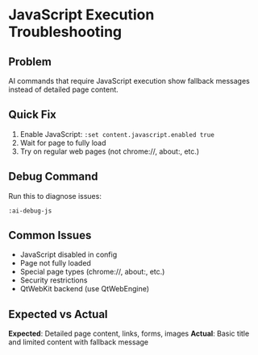 # JavaScript Execution Troubleshooting

## Problem
AI commands that require JavaScript execution show fallback messages instead of detailed page content.

## Quick Fix
1. Enable JavaScript: `:set content.javascript.enabled true`
2. Wait for page to fully load
3. Try on regular web pages (not chrome://, about:, etc.)

## Debug Command
Run this to diagnose issues:
```
:ai-debug-js
```

## Common Issues
- JavaScript disabled in config
- Page not fully loaded
- Special page types (chrome://, about:, etc.)
- Security restrictions
- QtWebKit backend (use QtWebEngine)

## Expected vs Actual
**Expected**: Detailed page content, links, forms, images
**Actual**: Basic title and limited content with fallback message
